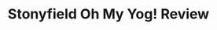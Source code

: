 ---
layout: post
categories: videos
tags: [videos]
excerpt: 
title: "Stonyfield Oh My Yog! Review"
feature_video: https://www.youtube.com/embed/ZcoVsbUBC1g
---